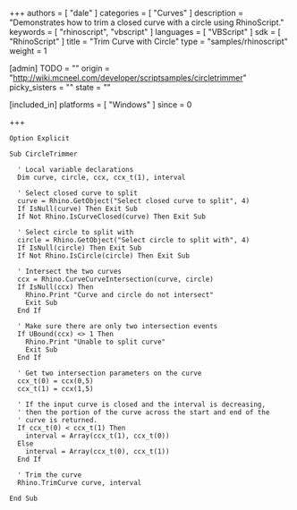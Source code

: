 +++
authors = [ "dale" ]
categories = [ "Curves" ]
description = "Demonstrates how to trim a closed curve with a circle using RhinoScript."
keywords = [ "rhinoscript", "vbscript" ]
languages = [ "VBScript" ]
sdk = [ "RhinoScript" ]
title = "Trim Curve with Circle"
type = "samples/rhinoscript"
weight = 1

[admin]
TODO = ""
origin = "http://wiki.mcneel.com/developer/scriptsamples/circletrimmer"
picky_sisters = ""
state = ""

[included_in]
platforms = [ "Windows" ]
since = 0

+++

```vbnet
Option Explicit

Sub CircleTrimmer

  ' Local variable declarations
  Dim curve, circle, ccx, ccx_t(1), interval

  ' Select closed curve to split
  curve = Rhino.GetObject("Select closed curve to split", 4)
  If IsNull(curve) Then Exit Sub
  If Not Rhino.IsCurveClosed(curve) Then Exit Sub

  ' Select circle to split with    
  circle = Rhino.GetObject("Select circle to split with", 4)
  If IsNull(circle) Then Exit Sub
  If Not Rhino.IsCircle(circle) Then Exit Sub

  ' Intersect the two curves
  ccx = Rhino.CurveCurveIntersection(curve, circle)
  If IsNull(ccx) Then
    Rhino.Print "Curve and circle do not intersect"
    Exit Sub
  End If

  ' Make sure there are only two intersection events
  If UBound(ccx) <> 1 Then
    Rhino.Print "Unable to split curve"
    Exit Sub
  End If

  ' Get two intersection parameters on the curve
  ccx_t(0) = ccx(0,5)
  ccx_t(1) = ccx(1,5)

  ' If the input curve is closed and the interval is decreasing,
  ' then the portion of the curve across the start and end of the
  ' curve is returned.
  If ccx_t(0) < ccx_t(1) Then
    interval = Array(ccx_t(1), ccx_t(0))
  Else
    interval = Array(ccx_t(0), ccx_t(1))
  End If

  ' Trim the curve
  Rhino.TrimCurve curve, interval

End Sub
```
